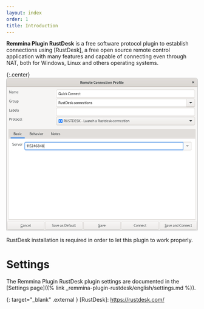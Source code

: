 ```yaml
---
layout: index
order: 1
title: Introduction
---
```

**Remmina Plugin RustDesk** is a free software protocol plugin to establish
connections using [RustDesk], a free open source remote control application with
many features and capable of connecting even through NAT, both for Windows,
Linux and others operating systems.

{:.center}
![General Settings](/resources/remmina-plugin-rustdesk/archive/latest/english/general.png)

RustDesk installation is required in order to let this plugin to work properly.

# Settings

The Remmina Plugin RustDesk plugin settings are documented in the
[Settings page]({% link _remmina-plugin-rustdesk/english/settings.md %}).

{: target="_blank" .external }
[RustDesk]: https://rustdesk.com/